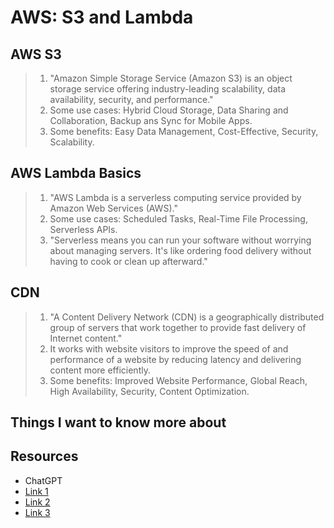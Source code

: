 # AWS: S3 and Lambda

## AWS S3

> 1. "Amazon Simple Storage Service (Amazon S3) is an object storage service offering industry-leading scalability, data availability, security, and performance."
> 2. Some use cases: Hybrid Cloud Storage, Data Sharing and Collaboration, Backup ans Sync for Mobile Apps.
> 3. Some benefits: Easy Data Management, Cost-Effective, Security, Scalability.

## AWS Lambda Basics

> 1. "AWS Lambda is a serverless computing service provided by Amazon Web Services (AWS)."
> 2. Some use cases: Scheduled Tasks, Real-Time File Processing, Serverless APIs.
> 3. "Serverless means you can run your software without worrying about managing servers. It's like ordering food delivery without having to cook or clean up afterward."

## CDN

> 1. "A Content Delivery Network (CDN) is a geographically distributed group of servers that work together to provide fast delivery of Internet content."
> 2. It works with website visitors to improve the speed of and performance of a website by reducing latency and delivering content more efficiently.
> 3. Some benefits: Improved Website Performance, Global Reach, High Availability, Security, Content Optimization.

## Things I want to know more about

## Resources

- ChatGPT
- [Link 1](https://aws.amazon.com/s3/)
- [Link 2](https://www.serverless.com/aws-lambda)
- [Link 3](https://cyberhoot.com/cybrary/content-delivery-network-cdn/)
